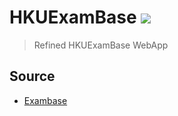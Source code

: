 # HKUExamBase ![](https://travis-ci.com/samsonllam/HKUExamBase.svg?token=TXkauaqbYpw5oWjAU3rm&branch=master)

> Refined HKUExamBase WebApp

## Source

* [Exambase](http://exambase.lib.hku.hk.eproxy.lib.hku.hk/exhibits/show/exam/home)
